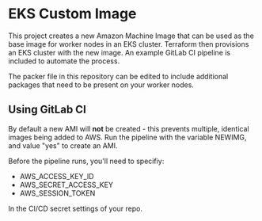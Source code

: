 # EKS Custom Image

This project creates a new Amazon Machine Image that can be used as the base image for worker nodes in an EKS cluster. Terraform then provisions an EKS cluster with the new image. An example GitLab CI pipeline is included to automate the process.

The packer file in this repository can be edited to include additional packages that need to be present on your worker nodes.

## Using GitLab CI

By default a new AMI will **not** be created - this prevents multiple, identical images being added to AWS. Run the pipeline with the variable NEWIMG, and value "yes" to create an AMI.<br>

Before the pipeline runs, you'll need to specifiy:

- AWS_ACCESS_KEY_ID
- AWS_SECRET_ACCESS_KEY
- AWS_SESSION_TOKEN

In the CI/CD secret settings of your repo.

